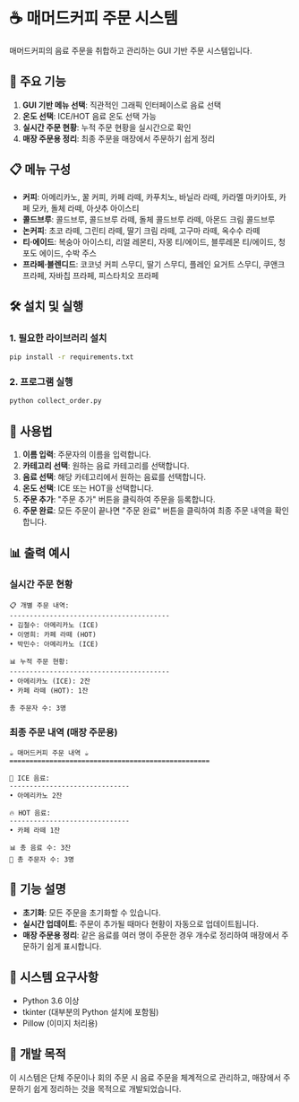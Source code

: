 # ☕ 매머드커피 주문 시스템

매머드커피의 음료 주문을 취합하고 관리하는 GUI 기반 주문 시스템입니다.

## 🚀 주요 기능

1. **GUI 기반 메뉴 선택**: 직관적인 그래픽 인터페이스로 음료 선택
2. **온도 선택**: ICE/HOT 음료 온도 선택 가능
3. **실시간 주문 현황**: 누적 주문 현황을 실시간으로 확인
4. **매장 주문용 정리**: 최종 주문을 매장에서 주문하기 쉽게 정리

## 📋 메뉴 구성

- **커피**: 아메리카노, 꿀 커피, 카페 라떼, 카푸치노, 바닐라 라떼, 카라멜 마키아토, 카페 모카, 돌체 라떼, 아샷추 아이스티
- **콜드브루**: 콜드브루, 콜드브루 라떼, 돌체 콜드브루 라떼, 아몬드 크림 콜드브루
- **논커피**: 초코 라떼, 그린티 라떼, 딸기 크림 라떼, 고구마 라떼, 옥수수 라떼
- **티·에이드**: 복숭아 아이스티, 리얼 레몬티, 자몽 티/에이드, 블루레몬 티/에이드, 청포도 에이드, 수박 주스
- **프라페·블렌디드**: 코코넛 커피 스무디, 딸기 스무디, 플레인 요거트 스무디, 쿠앤크 프라페, 자바칩 프라페, 피스타치오 프라페

## 🛠️ 설치 및 실행

### 1. 필요한 라이브러리 설치
```bash
pip install -r requirements.txt
```

### 2. 프로그램 실행
```bash
python collect_order.py
```

## 📖 사용법

1. **이름 입력**: 주문자의 이름을 입력합니다.
2. **카테고리 선택**: 원하는 음료 카테고리를 선택합니다.
3. **음료 선택**: 해당 카테고리에서 원하는 음료를 선택합니다.
4. **온도 선택**: ICE 또는 HOT을 선택합니다.
5. **주문 추가**: "주문 추가" 버튼을 클릭하여 주문을 등록합니다.
6. **주문 완료**: 모든 주문이 끝나면 "주문 완료" 버튼을 클릭하여 최종 주문 내역을 확인합니다.

## 📊 출력 예시

### 실시간 주문 현황
```
📋 개별 주문 내역:
----------------------------------------
• 김철수: 아메리카노 (ICE)
• 이영희: 카페 라떼 (HOT)
• 박민수: 아메리카노 (ICE)

📊 누적 주문 현황:
----------------------------------------
• 아메리카노 (ICE): 2잔
• 카페 라떼 (HOT): 1잔

총 주문자 수: 3명
```

### 최종 주문 내역 (매장 주문용)
```
☕ 매머드커피 주문 내역 ☕
==================================================

🧊 ICE 음료:
------------------------------
• 아메리카노 2잔

🔥 HOT 음료:
------------------------------
• 카페 라떼 1잔

📊 총 음료 수: 3잔
👥 총 주문자 수: 3명
```

## 🔧 기능 설명

- **초기화**: 모든 주문을 초기화할 수 있습니다.
- **실시간 업데이트**: 주문이 추가될 때마다 현황이 자동으로 업데이트됩니다.
- **매장 주문용 정리**: 같은 음료를 여러 명이 주문한 경우 개수로 정리하여 매장에서 주문하기 쉽게 표시합니다.

## 📝 시스템 요구사항

- Python 3.6 이상
- tkinter (대부분의 Python 설치에 포함됨)
- Pillow (이미지 처리용)

## 🎯 개발 목적

이 시스템은 단체 주문이나 회의 주문 시 음료 주문을 체계적으로 관리하고, 매장에서 주문하기 쉽게 정리하는 것을 목적으로 개발되었습니다. 